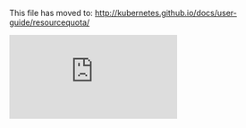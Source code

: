 <!-- BEGIN MUNGE: UNVERSIONED_WARNING -->


<!-- END MUNGE: UNVERSIONED_WARNING -->

This file has moved to: http://kubernetes.github.io/docs/user-guide/resourcequota/




<!-- BEGIN MUNGE: IS_VERSIONED -->
<!-- TAG IS_VERSIONED -->
<!-- END MUNGE: IS_VERSIONED -->


<!-- BEGIN MUNGE: GENERATED_ANALYTICS -->
[![Analytics](https://kubernetes-site.appspot.com/UA-36037335-10/GitHub/docs/user-guide/resourcequota/README.md?pixel)]()
<!-- END MUNGE: GENERATED_ANALYTICS -->
